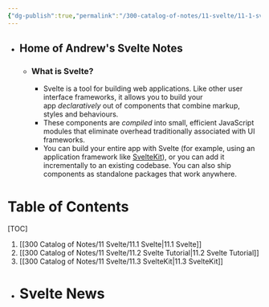 ```yaml
---
{"dg-publish":true,"permalink":"/300-catalog-of-notes/11-svelte/11-1-svelte/"}
---
```


- ## Home of Andrew's Svelte Notes
	- ### What is Svelte?
		- Svelte is a tool for building web applications. Like other user interface frameworks, it allows you to build your app _declaratively_ out of components that combine markup, styles and behaviours.
		- These components are _compiled_ into small, efficient JavaScript modules that eliminate overhead traditionally associated with UI frameworks.
		- You can build your entire app with Svelte (for example, using an application framework like [SvelteKit](https://kit.svelte.dev/)), or you can add it incrementally to an existing codebase. You can also ship components as standalone packages that work anywhere.

# Table of Contents
[TOC]
1. [[300 Catalog of Notes/11 Svelte/11.1 Svelte\|11.1 Svelte]]
2. [[300 Catalog of Notes/11 Svelte/11.2 Svelte Tutorial\|11.2 Svelte Tutorial]]
3. [[300 Catalog of Notes/11 Svelte/11.3 SvelteKit\|11.3 SvelteKit]]

- # Svelte News



